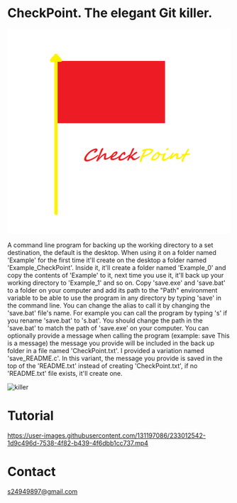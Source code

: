# CheckPoint. The elegant Git killer.

![CheckPoint logo](https://github.com/seven707070/CheckPoint/blob/main/check.png?raw=true)

A command line program for backing up the working directory to a set destination, the default is the desktop. When using it on a folder named 'Example' for the first time it'll create on the desktop a folder named 'Example_CheckPoint'. Inside it, it'll create a folder named 'Example_0' and copy the contents of 'Example' to it, next time you use it, it'll back up your working directory to 'Example_1' and so on.
  Copy 'save.exe' and 'save.bat' to a folder on your computer and add its path to the "Path" environment variable to be able to use the program in any directory by typing 'save' in the command line. You can change the alias to call it by changing the 'save.bat' file's name. For example you can call the program by typing 's' if you rename 'save.bat' to 's.bat'. You should change the path in the 'save.bat' to match the path of 'save.exe' on your computer. You can optionally provide a message when calling the program (example: save This is a message) the message you provide will be included in the back up folder in a file named 'CheckPoint.txt'. 
    I provided a variation named 'save_README.c'. In this variant, the message you provide is saved in the top of the 'README.txt' instead of creating 'CheckPoint.txt', if no 'README.txt' file exists, it'll create one.

![killer](https://user-images.githubusercontent.com/131197086/233027672-038695ea-a916-4c8c-81a2-f79bd01b3351.png)


# Tutorial


https://user-images.githubusercontent.com/131197086/233012542-1d9c496d-7538-4f82-b439-4f6dbb1cc737.mp4


# Contact

s24949897@gmail.com

